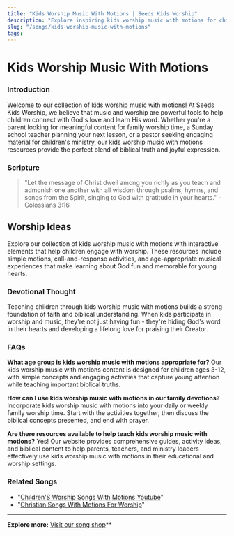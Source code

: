 ```yaml
---
title: "Kids Worship Music With Motions | Seeds Kids Worship"
description: "Explore inspiring kids worship music with motions for children's worship and faith development. Biblical music resources for families and ministry."
slug: "/songs/kids-worship-music-with-motions"
tags:
---
```


# Kids Worship Music With Motions

### Introduction

Welcome to our collection of kids worship music with motions! At Seeds Kids Worship, we believe that music and worship are powerful tools to help children connect with God's love and learn His word. Whether you're a parent looking for meaningful content for family worship time, a Sunday school teacher planning your next lesson, or a pastor seeking engaging material for children's ministry, our kids worship music with motions resources provide the perfect blend of biblical truth and joyful expression.

### Scripture

> "Let the message of Christ dwell among you richly as you teach and admonish one another with all wisdom through psalms, hymns, and songs from the Spirit, singing to God with gratitude in your hearts." - Colossians 3:16

## Worship Ideas

Explore our collection of kids worship music with motions with interactive elements that help children engage with worship. These resources include simple motions, call-and-response activities, and age-appropriate musical experiences that make learning about God fun and memorable for young hearts.

### Devotional Thought

Teaching children through kids worship music with motions builds a strong foundation of faith and biblical understanding. When kids participate in worship and music, they're not just having fun - they're hiding God's word in their hearts and developing a lifelong love for praising their Creator.

### FAQs

**What age group is kids worship music with motions appropriate for?**
Our kids worship music with motions content is designed for children ages 3-12, with simple concepts and engaging activities that capture young attention while teaching important biblical truths.

**How can I use kids worship music with motions in our family devotions?**
Incorporate kids worship music with motions into your daily or weekly family worship time. Start with the activities together, then discuss the biblical concepts presented, and end with prayer.

**Are there resources available to help teach kids worship music with motions?**
Yes! Our website provides comprehensive guides, activity ideas, and biblical content to help parents, teachers, and ministry leaders effectively use kids worship music with motions in their educational and worship settings.

### Related Songs

- "[Children'S Worship Songs With Motions Youtube](/songs/children-s-worship-songs-with-motions-youtube/)"
- "[Christian Songs With Motions For Worship](/songs/christian-songs-with-motions-for-worship/)"

---

**Explore more:** [Visit our song shop](https://seedskidsworship.com/shop)**

<!-- Schema Markup -->
<script type="application/ld+json">
{
  "@context": "https://schema.org",
  "@type": "MusicRecording",
  "name": "Kids Worship Music With Motions",
  "byArtist": {
    "@type": "MusicGroup",
    "name": "Seeds Kids Worship"
  },
  "isFamilyFriendly": true,
  "url": "https://seedskidsworship.com/songs/kids-worship-music-with-motions/"
}
</script>